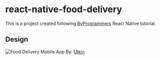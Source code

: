 # react-native-food-delivery
This is a project created following [ByProgrammers](https://youtu.be/diUDjNwZ8Lg) React Native tutorial.

## Design
![Food Delivery Mobile App](https://cdn.dribbble.com/users/1716131/screenshots/14527824/media/c490abc83e617dcfca83cb67ebf279a1.png?compress=1&resize=1600x1200)
By: [Utkin](https://dribbble.com/utkinilia)
